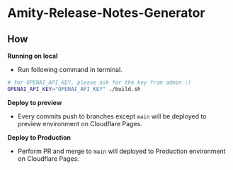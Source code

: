 # Amity-Release-Notes-Generator
<!---
please add short description
-->

## How
**Running on local**
* Run following command in terminal.
```bash
# for OPENAI_API_KEY, please ask for the key from admin :)
OPENAI_API_KEY="OPENAI_API_KEY" ./build.sh
```

**Deploy to preview**
* Every commits push to branches except `main` will be deployed to preview environment on Cloudflare Pages.

**Deploy to Production**
* Perform PR and merge to `main` will deployed to Production environment on Cloudflare Pages.
